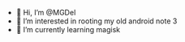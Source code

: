 - 👋 Hi, I’m @MGDel
- 👀 I’m interested in rooting my old android note 3
- 🌱 I’m currently learning magisk

<!---
MGDel/MGDel is a ✨ special ✨ repository because its `README.md` (this file) appears on your GitHub profile.
You can click the Preview link to take a look at your changes.
--->
